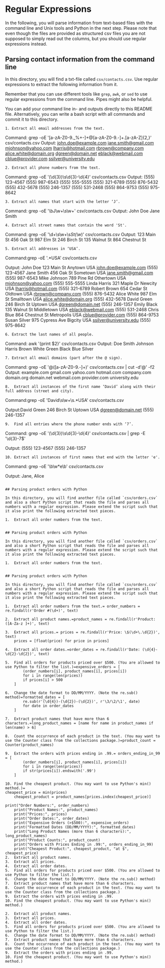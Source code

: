 # Regular Expressions

In the following, you will parse information from text-based files with the command line and Unix tools and Python in the next step. Please note that even though the files are provided as structured csv files you are not supposed to simply read out the columns, but you should use regular expressions instead.

## Parsing contact information from the command line

In this directory, you will find a txt-file called `csv/contacts.csv`. Use regular expressions to extract the following information from it.

Remember that you can use different tools like `grep`, `awk`, or `sed` to use regular expressions from the command line. Pipes might also be helpful. 

You can add your command line in- and outputs directly to this README file. Alternatively, you can write a bash script with all commands and commit it to this directory.
````
1. Extract all email addresses from the text.
````
Command: grep -oE '[a-zA-Z0-9._%+-]+@[a-zA-Z0-9.-]+\.[a-zA-Z]{2,}' csv/contacts.csv
Output:
john.doe@example.com
jane.smith@gmail.com
mjohnson@yahoo.com
lharris@hotmail.com
rbrown@company.com
alice.white@domain.org
dgreen@domain.net
eblack@webmail.com
cblue@provider.com
ssilver@university.edu




``` 
2. Extract all phone numbers from the text.
```
Command: grep -oE '\(\d{3}\)\s\d{3}-\d{4}' csv/contacts.csv
Output:
(555) 123-4567
(555) 987-6543
(555) 555-5555
(555) 321-6789
(555) 876-5432
(555) 432-5678
(555) 246-1357
(555) 531-2468
(555) 864-9753
(555) 975-8642


``` 
3. Extract all names that start with the letter ‘J’.
```
Command: grep -oE '\bJ\w+\s\w+' csv/contacts.csv
Output:
John Doe
Jane Smith

``` 
4. Extract all street names that contain the word 'St'.
```
Command: grep -oE '\d+\s\w+\s*St(\w*)' csv/contacts.csv
Output: 
123 Main St
456 Oak St
987 Elm St
246 Birch St
135 Walnut St
864 Chestnut St

``` 
5. Extract all addresses in ‘USA’.
```
Command:grep -oE '.*USA' csv/contacts.csv

Output:
John Doe    123 Main St    Anytown    USA    john.doe@example.com    (555) 123-4567
Jane Smith    456 Oak St    Sometown    USA    jane.smith@gmail.com    (555) 987-6543
Mike Johnson    789 Pine Rd    Othertown    USA    mjohnson@yahoo.com    (555) 555-5555
Linda Harris    321 Maple Dr    Newcity    USA    lharris@hotmail.com    (555) 321-6789
Robert Brown    654 Cedar St    Oldtown    USA    rbrown@company.com    (555) 876-5432
Alice White    987 Elm St    Smalltown    USA    alice.white@domain.org    (555) 432-5678
David Green    246 Birch St    Uptown    USA    dgreen@domain.net    (555) 246-1357
Emily Black    135 Walnut St    Middletown    USA    eblack@webmail.com    (555) 531-2468
Chris Blue    864 Chestnut St    Metropolis    USA    cblue@provider.com    (555) 864-9753
Susan Silver    975 Cypress Ave    Bigcity    USA    ssilver@university.edu    (555) 975-8642


``` 
6. Extract the last names of all people.
```
Command: awk '{print $2}' csv/contacts.csv
Output:
Doe
Smith
Johnson
Harris
Brown
White
Green
Black
Blue
Silver


``` 
7. Extract all email domains (part after the @ sign).
```
Command: grep -oE '@([a-zA-Z0-9.-]+)' csv/contacts.csv | cut -d'@' -f2
Output:
example.com
gmail.com
yahoo.com
hotmail.com
company.com
domain.org
domain.net
webmail.com
provider.com
university.edu


``` 
8.	Extract all instances of the first name ‘David’ along with their full address (street and city).
```
Command:grep -oE 'David\s\w+\s.*USA' csv/contacts.csv

Output:David Green    246 Birch St    Uptown    USA    dgreen@domain.net    (555) 246-1357


``` 
9.	Find all entries where the phone number ends with ‘7’.
```
Command: grep -oE '\(\d{3}\)\s\d{3}-\d{4}' csv/contacts.csv | grep -E '\d{3}-7$'


Output:
(555) 123-4567
(555) 246-1357



``` 
10.	Extract all instances of first names that end with the letter 'e'.
```
Command: grep -oE '\b\w*e\b' csv/contacts.csv

Output:
Jane,
Alice



``` 

## Parsing product orders with Python

In this directory, you will find another file called `csv/orders.csv` and also a short Python script that reads the file and parses all numbers with a regular expression. Please extend the script such that it also print the following extracted text pieces.

1.	Extract all order numbers from the text.


## Parsing product orders with Python

In this directory, you will find another file called `csv/orders.csv` and also a short Python script that reads the file and parses all numbers with a regular expression. Please extend the script such that it also print the following extracted text pieces.

1.	Extract all order numbers from the text.


## Parsing product orders with Python

In this directory, you will find another file called `csv/orders.csv` and also a short Python script that reads the file and parses all numbers with a regular expression. Please extend the script such that it also print the following extracted text pieces.

1.	Extract all order numbers from the text.= order_numbers = re.findall(r'Order #(\d+)', text)

2.	Extract all product names.=product_names = re.findall(r'Product: ([A-Za-z ]+)', text)

3.	Extract all prices.= prices = re.findall(r'Price: \$(\d+\.\d{2})', text)
    prices = [float(price) for price in prices]

4.	Extract all order dates.=order_dates = re.findall(r'Date: (\d{4}-\d{2}-\d{2})', text)

5.	Find all orders for products priced over $500. (You are allowed to use Python to filter the list.)=expensive_orders = [
        (order_numbers[i], product_names[i], prices[i])
        for i in range(len(prices))
        if prices[i] > 500
    ]

6.	Change the date format to DD/MM/YYYY. (Note the re.sub() method)=formatted_dates = [
        re.sub(r'(\d{4})-(\d{2})-(\d{2})', r'\3/\2/\1', date)
        for date in order_dates
    ]

7.	Extract product names that have more than 6 characters.=long_product_names = [name for name in product_names if len(name) > 6]

8.	Count the occurrence of each product in the text. (You may want to use the Counter class from the collections package.)=product_count = Counter(product_names)

9.	Extract the orders with prices ending in .99.= orders_ending_in_99 = [
        (order_numbers[i], product_names[i], prices[i])
        for i in range(len(prices))
        if str(prices[i]).endswith('.99')
    ]

10.	Find the cheapest product. (You may want to use Python's min() method.)=
cheapest_price = min(prices)
    cheapest_product = product_names[prices.index(cheapest_price)]

print("Order Numbers:", order_numbers)
    print("Product Names:", product_names)
    print("Prices:", prices)
    print("Order Dates:", order_dates)
    print("Expensive Orders (>$500):", expensive_orders)
    print("Formatted Dates (DD/MM/YYYY):", formatted_dates)
    print("Long Product Names (more than 6 characters):", long_product_names)
    print("Product Counts:", product_count)
    print("Orders with Prices Ending in .99:", orders_ending_in_99)
    print("Cheapest Product:", cheapest_product, "at $", cheapest_price)
2.	Extract all product names.
3.	Extract all prices.
4.	Extract all order dates.
5.	Find all orders for products priced over $500. (You are allowed to use Python to filter the list.)
6.	Change the date format to DD/MM/YYYY. (Note the re.sub() method)
7.	Extract product names that have more than 6 characters.
8.	Count the occurrence of each product in the text. (You may want to use the Counter class from the collections package.)
9.	Extract the orders with prices ending in .99.
10.	Find the cheapest product. (You may want to use Python's min() method.)

2.	Extract all product names.
3.	Extract all prices.
4.	Extract all order dates.
5.	Find all orders for products priced over $500. (You are allowed to use Python to filter the list.)
6.	Change the date format to DD/MM/YYYY. (Note the re.sub() method)
7.	Extract product names that have more than 6 characters.
8.	Count the occurrence of each product in the text. (You may want to use the Counter class from the collections package.)
9.	Extract the orders with prices ending in .99.
10.	Find the cheapest product. (You may want to use Python's min() method.)
